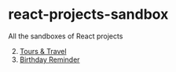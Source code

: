 # react-projects-sandbox
All the sandboxes of React projects

2. [Tours & Travel](https://dkslw6.csb.app/)
1. [Birthday Reminder](https://uzhhm2.csb.app/)
